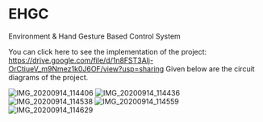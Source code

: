 # EHGC
Environment &amp; Hand Gesture Based Control System

You can click here to see the implementation of the project: https://drive.google.com/file/d/1n8FST3Alj-OrCtiueV_m9Nmez1k0J6OF/view?usp=sharing 
Given below are the circuit diagrams of the project.

![IMG_20200914_114406](https://user-images.githubusercontent.com/64542532/173060959-ac1f64d2-662b-497f-8a3f-aedb675e0b47.jpg)
![IMG_20200914_114436](https://user-images.githubusercontent.com/64542532/173061009-3a301de0-4e8a-412d-be4d-c76118f1f8fd.jpg)
![IMG_20200914_114538](https://user-images.githubusercontent.com/64542532/173061019-30f56ee4-f8c8-4df6-895e-6bda69cdd77e.jpg)
![IMG_20200914_114559](https://user-images.githubusercontent.com/64542532/173061048-7e4380dd-4107-4e4d-aa1a-97fb192bd01a.jpg)
![IMG_20200914_114629](https://user-images.githubusercontent.com/64542532/173061081-694e8c85-06ad-4340-bc10-d27a566747ae.jpg)
